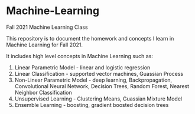# Machine-Learning
Fall 2021 Machine Learning Class

This repository is to document the homework and concepts I learn in Machine Learning for Fall 2021. 


It includes high level concepts in Machine Learning such as:
1. Linear Parametric Model - linear and logistic regression
2. Linear Classification - supported vector machines, Guassian Process
3. Non-Linear Parametric Model - deep learning, Backpropagation, Convolutional Neural Network, Decision Trees, Random Forest, Nearest Neighbor Classification
4. Unsupervised Learning - Clustering Means, Guassian Mixture Model
5. Ensemble Learning - boosting, gradient boosted decision trees




